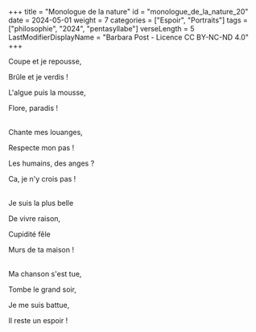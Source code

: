 +++
title = "Monologue de la nature"
id = "monologue_de_la_nature_20"
date = 2024-05-01
weight = 7
categories = ["Espoir", "Portraits"]
tags = ["philosophie", "2024", "pentasyllabe"]
verseLength = 5
LastModifierDisplayName = "Barbara Post - Licence CC BY-NC-ND 4.0"
+++

Coupe et je repousse,

Brûle et je verdis !

L'algue puis la mousse,

Flore, paradis !

 \
Chante mes louanges,

Respecte mon pas !

Les humains, des anges ?

Ca, je n'y crois pas !

 \
Je suis la plus belle

De vivre raison,

Cupidité fêle

Murs de ta maison !

 \
Ma chanson s'est tue,

Tombe le grand soir,

Je me suis battue,

Il reste un espoir !
